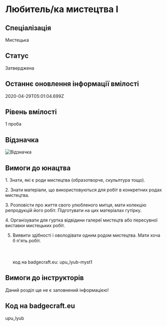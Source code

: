 # Любитель&#x2F;ка мистецтва І

## Спеціалізація

Мистецька

## Статус

Затверджена

## Останнє оновлення інформації вмілості

2020-04-29T05:01:04.699Z

## Рівень вмілості

1 проба

## Відзначка

![Відзначка](../images/Liubytel_mystetstva_I/________-_____________1.jpg)

## Вимоги до юнацтва

<p>1. Знати, які є роди мистецтва (образотворче, скульптура тощо).</p>

<p>2. Знати матеріали, що використовуються для робіт в конкретних
родах мистецтва.</p>

<p>3. Розповісти про життя свого улюбленого митця, мати колекцію
репродукцій його робіт. Підготувати на цих матеріалах гутірку.</p>

<p>4. Організувати для гуртка відвідини галереї мистецтв або
пересувної виставки мистецьких робіт.</p>

5. Виявити здібності і оволодівати одним родом мистецтва. Мати хоча б
п'ять робіт.<br><br><br><br>код на badgecraft.eu: upu_lyub-myst1<br>

## Вимоги до інструкторів

Даний розділ ще не є заповнений інформацією!

## Код на badgecraft.eu

upu_lyub